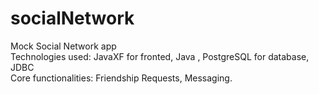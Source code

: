# socialNetwork
Mock Social Network app 
<br>
Technologies used: JavaXF for fronted, Java , PostgreSQL for database, JDBC
<br>
Core functionalities: Friendship Requests, Messaging.
